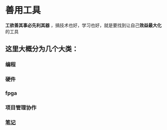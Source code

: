 # 善用工具

 **工欲善其事必先利其器** ，搞技术也好，学习也好，就是要找到让自己**效益最大化**的工具

## 这里大概分为几个大类：

### 编程

### 硬件

### fpga

### 项目管理协作

### [笔记](/tool/note/intro/)